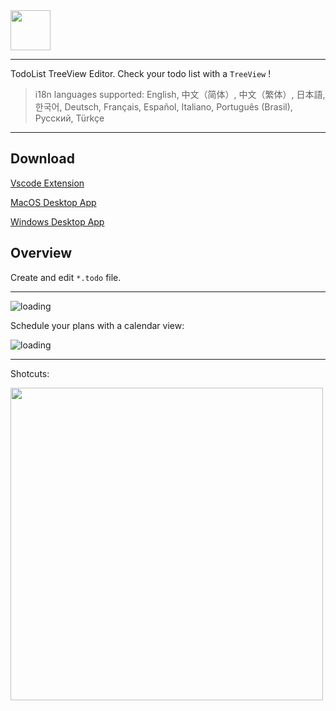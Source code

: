 <img height="64px" src="https://cdn.jsdelivr.net/gh/saber2pr/MyWeb@master/resource/image/vsc-todo-v3-logo-title.png" />

---

TodoList TreeView Editor. Check your todo list with a `TreeView` !

> i18n languages supported: English, 中文（简体）, 中文（繁体）, 日本語, 한국어, Deutsch, Français, Español, Italiano, Português (Brasil), Русский, Türkçe

---

## Download

[Vscode Extension](https://marketplace.visualstudio.com/items?itemName=saber2pr.todolist)

[MacOS Desktop App](https://github.com/Saber2pr/vsc-ext-todolist/releases)

[Windows Desktop App](https://github.com/Saber2pr/vsc-ext-todolist/releases)

## Overview

Create and edit `*.todo` file.

---

![loading](https://cdn.jsdelivr.net/gh/saber2pr/MyWeb@master/resource/image/todolist-pro.webp)

Schedule your plans with a calendar view:

![loading](https://cdn.jsdelivr.net/gh/saber2pr/MyWeb@master/resource/image/vsc-ext-todolist-cal-2.webp)

---

Shotcuts:

<image width="500px" src="https://cdn.jsdelivr.net/gh/saber2pr/MyWeb@master/resource/image/0603vsc-todolist-p0.png" />

